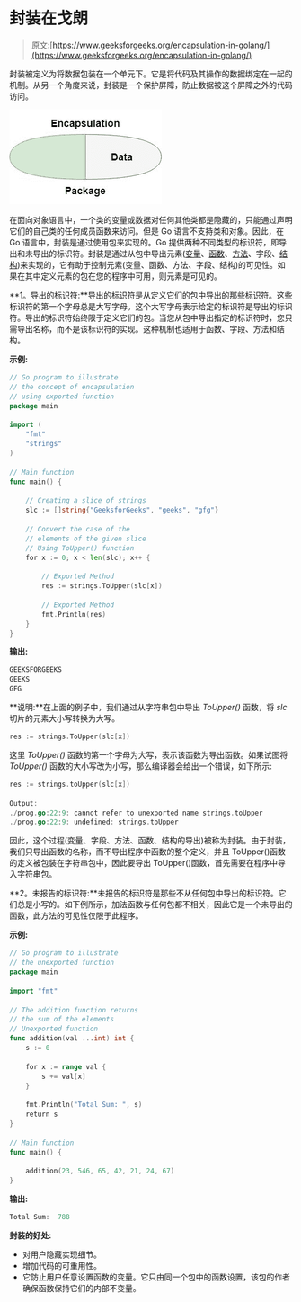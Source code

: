 # 封装在戈朗

> 原文:[https://www.geeksforgeeks.org/encapsulation-in-golang/](https://www.geeksforgeeks.org/encapsulation-in-golang/)

封装被定义为将数据包装在一个单元下。它是将代码及其操作的数据绑定在一起的机制。从另一个角度来说，封装是一个保护屏障，防止数据被这个屏障之外的代码访问。

![](img/dbb3a7ec16388a38094f312f5db7e49f.png)

在面向对象语言中，一个类的变量或数据对任何其他类都是隐藏的，只能通过声明它们的自己类的任何成员函数来访问。但是 Go 语言不支持类和对象。因此，在 Go 语言中，封装是通过使用包来实现的。Go 提供两种不同类型的标识符，即导出和未导出的标识符。封装是通过从包中导出元素([变量](https://www.geeksforgeeks.org/go-variables/)、[函数](https://www.geeksforgeeks.org/functions-in-go-language/)、[方法](https://www.geeksforgeeks.org/methods-in-golang/)、字段、[结构](https://www.geeksforgeeks.org/structures-in-golang/))来实现的，它有助于控制元素(变量、函数、方法、字段、结构)的可见性。如果在其中定义元素的包在您的程序中可用，则元素是可见的。

**1。导出的标识符:**导出的标识符是从定义它们的包中导出的那些标识符。这些标识符的第一个字母总是大写字母。这个大写字母表示给定的标识符是导出的标识符。导出的标识符始终限于定义它们的包。当您从包中导出指定的标识符时，您只需导出名称，而不是该标识符的实现。这种机制也适用于函数、字段、方法和结构。

**示例:**

```go
// Go program to illustrate
// the concept of encapsulation
// using exported function
package main

import (
    "fmt"
    "strings"
)

// Main function
func main() {

    // Creating a slice of strings
    slc := []string{"GeeksforGeeks", "geeks", "gfg"}

    // Convert the case of the
    // elements of the given slice
    // Using ToUpper() function
    for x := 0; x < len(slc); x++ {

        // Exported Method
        res := strings.ToUpper(slc[x])

        // Exported Method
        fmt.Println(res)
    }
}
```

**输出:**

```go
GEEKSFORGEEKS
GEEKS
GFG

```

**说明:**在上面的例子中，我们通过从字符串包中导出 *ToUpper()* 函数，将 *slc* 切片的元素大小写转换为大写。

```go
res := strings.ToUpper(slc[x])
```

这里 *ToUpper()* 函数的第一个字母为大写，表示该函数为导出函数。如果试图将 *ToUpper()* 函数的大小写改为小写，那么编译器会给出一个错误，如下所示:

```go
res := strings.toUpper(slc[x])

Output:
./prog.go:22:9: cannot refer to unexported name strings.toUpper
./prog.go:22:9: undefined: strings.toUpper

```

因此，这个过程(变量、字段、方法、函数、结构的导出)被称为封装。由于封装，我们只导出函数的名称，而不导出程序中函数的整个定义，并且 ToUpper()函数的定义被包装在字符串包中，因此要导出 ToUpper()函数，首先需要在程序中导入字符串包。

**2。未报告的标识符:**未报告的标识符是那些不从任何包中导出的标识符。它们总是小写的。如下例所示，加法函数与任何包都不相关，因此它是一个未导出的函数，此方法的可见性仅限于此程序。

**示例:**

```go
// Go program to illustrate
// the unexported function
package main

import "fmt"

// The addition function returns
// the sum of the elements
// Unexported function
func addition(val ...int) int {
    s := 0

    for x := range val {
        s += val[x]
    }

    fmt.Println("Total Sum: ", s)
    return s
}

// Main function
func main() {

    addition(23, 546, 65, 42, 21, 24, 67)
}
```

**输出:**

```go
Total Sum:  788
```

**封装的好处:**

*   对用户隐藏实现细节。
*   增加代码的可重用性。
*   它防止用户任意设置函数的变量。它只由同一个包中的函数设置，该包的作者确保函数保持它们的内部不变量。